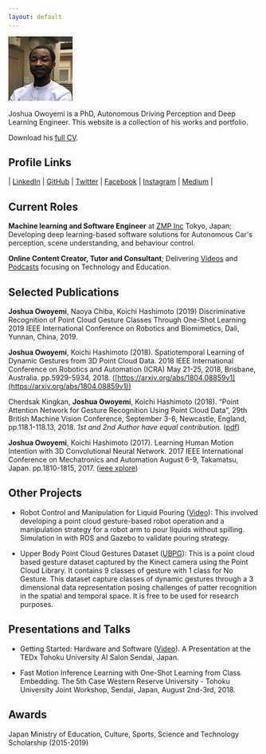 ```yaml
---
layout: default
---
```


![Octocat](./storage/avatar_square_small.jpg)

Joshua Owoyemi is a PhD, Autonomous Driving Perception and Deep Learning Engineer. This website is a collection of his works and portfolio.

Download his [full CV](./storage/joshua_owoyemi_full_cv.pdf).

## Profile Links

| [LinkedIn](https://www.linkedin.com/in/joshua-owoyemi/) | [GitHub](https://github.com/toluwajosh) | [Twitter](https://twitter.com/toluwajosh) | [Facebook](https://www.facebook.com/toluwajosh) | [Instagram](https://www.instagram.com/toluwajosh/) | [Medium](https://medium.com/@tjosh.owoyemi) |

## Current Roles

**Machine learning and Software Engineer** at [ZMP Inc](https://www.zmp.co.jp/) Tokyo, Japan; Developing deep learning-based software solutions for Autonomous Car's perception, scene understanding, and behaviour control.

**Online Content Creator, Tutor and Consultant**; Delivering [Videos](https://www.youtube.com/channel/UCdNgkkleUb_npdGLgzzh_2g) and [Podcasts](https://anchor.fm/joshua-owoyemi) focusing on Technology and Education.

<!-- See past roles.. -->

## Selected Publications

**Joshua Owoyemi**, Naoya Chiba, Koichi Hashimoto (2019) Discriminative Recognition of Point Cloud Gesture Classes Through One-Shot Learning 2019 IEEE International Conference on Robotics and Biomimetics, Dali, Yunnan, China, 2019.

**Joshua Owoyemi**, Koichi Hashimoto (2018). Spatiotemporal Learning of Dynamic Gestures from 3D Point Cloud Data. 2018 IEEE International Conference on Robotics and Automation (ICRA) May 21-25, 2018, Brisbane, Australia. pp.5929-5934, 2018. ([https://arxiv.org/abs/1804.08859v1](https://arxiv.org/abs/1804.08859v1))

Cherdsak Kingkan, **Joshua Owoyemi**, Koichi Hashimoto (2018). “Point Attention Network for Gesture Recognition Using Point Cloud Data”, 29th British Machine Vision Conference, September 3-6, Newcastle, England, pp.118.1-118.13, 2018. *1st and 2nd Author have equal contribution*. ([pdf](http://bmvc2018.org/contents/papers/0427.pdf))

**Joshua Owoyemi**, Koichi Hashimoto (2017). Learning Human Motion Intention with 3D Convolutional Neural Network. 2017 IEEE International Conference on Mechatronics and Automation August 6-9, Takamatsu, Japan. pp.1810-1815, 2017. ([ieee xplore](https://ieeexplore.ieee.org/document/8016092))

## Other Projects

* Robot Control and Manipulation for Liquid Pouring ([Video](https://youtu.be/oCoAv5VNHO0)): This involved developing a point cloud gesture-based robot operation and a manipulation strategy for a robot arm to pour liquids without spilling. Simulation in with ROS and Gazebo to validate pouring strategy.

* Upper Body Point Cloud Gestures Dataset ([UBPG](https://github.com/toluwajosh/ubpg)): This is a point cloud based gesture dataset captured by the Kinect camera using the Point Cloud Library. It contains 9 classes of gesture with 1 class for No Gesture. This dataset capture classes of dynamic gestures through a 3 dimensional data representation posing challenges of patter recognition in the spatial and temporal space. It is free to be used for research purposes.

<!-- See more.. -->

## Presentations and Talks

* Getting Started: Hardware and Software ([Video](https://youtu.be/6hkSMOQQBrE)). A Presentation at the TEDx Tohoku University AI Salon Sendai, Japan.

* Fast Motion Inference Learning with One-Shot Learning from Class Embedding. The 5th Case Western Reserve University - Tohoku University Joint Workshop, Sendai, Japan, August 2nd-3rd, 2018.

## Awards

Japan Ministry of Education, Culture, Sports, Science and Technology Scholarship (2015-2019)
